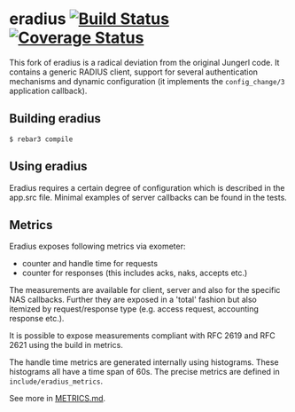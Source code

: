 # eradius [![Build Status](https://travis-ci.org/travelping/eradius.svg)](https://travis-ci.org/travelping/eradius) [![Coverage Status](https://coveralls.io/repos/travelping/eradius/badge.svg?branch=master&service=github)](https://coveralls.io/github/travelping/eradius?branch=master)

This fork of eradius is a radical deviation from the original
Jungerl code. It contains a generic RADIUS client, support for
several authentication mechanisms and dynamic configuration
(it implements the `config_change/3` application callback).

## Building eradius

```
$ rebar3 compile
```

## Using eradius

Eradius requires a certain degree of configuration which is described in the
app.src file. Minimal examples of server callbacks can be found in the tests.

## Metrics

Eradius exposes following metrics via exometer:

  * counter and handle time for requests
  * counter for responses (this includes acks, naks, accepts etc.)

The measurements are available for client, server and also for the specific
NAS callbacks. Further they are exposed in a 'total' fashion but also itemized
by request/response type (e.g. access request, accounting response etc.).

It is possible to expose measurements compliant with RFC 2619 and RFC 2621 using
the build in metrics.

The handle time metrics are generated internally using histograms. These histograms
all have a time span of 60s. The precise metrics are defined in `include/eradius_metrics`.

See more in [METRICS.md](METRICS.md).
